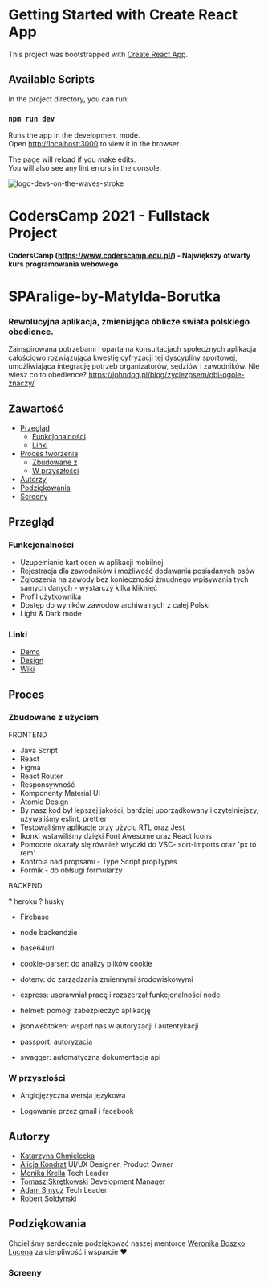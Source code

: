 # Getting Started with Create React App

This project was bootstrapped with
[Create React App](https://github.com/facebook/create-react-app).

## Available Scripts

In the project directory, you can run:

### `npm run dev`

Runs the app in the development mode.\
Open [http://localhost:3000](http://localhost:3000) to view it in the browser.

The page will reload if you make edits.\
You will also see any lint errors in the console.

![logo-devs-on-the-waves-stroke](https://user-images.githubusercontent.com/19845958/148255475-9f24bd68-7020-42e8-a0d7-c2ed885848e5.png)

# CodersCamp 2021 - Fullstack Project

**CodersCamp (https://www.coderscamp.edu.pl/) - Największy otwarty kurs
programowania webowego**

# SPAralige-by-Matylda-Borutka

### Rewolucyjna aplikacja, zmieniająca oblicze świata polskiego obedience.

Zainspirowana potrzebami i oparta na konsultacjach społecznych aplikacja
całościowo rozwiązująca kwestię cyfryzacji tej dyscypliny sportowej,
umożliwiająca integrację potrzeb organizatorów, sędziów i zawodników. Nie wiesz
co to obedience? https://johndog.pl/blog/zyciezpsem/obi-ogole-znaczy/

## Zawartość

- [Przegląd](#przegląd)
  - [Funkcjonalności](#funkcjonalności)
  - [Linki](#linki)
- [Proces tworzenia](#proces)
  - [Zbudowane z](#zbudowane-z-użyciem)
  - [W przyszłości](#w-przyszłości)
- [Autorzy](#autorzy)
- [Podziękowania](#podziękowania)
- [Screeny](#screeny)

## Przegląd

### Funkcjonalności

- Uzupełnianie kart ocen w aplikacji mobilnej
- Rejestracja dla zawodników i możliwość dodawania posiadanych psów
- Zgłoszenia na zawody bez konieczności żmudnego wpisywania tych samych danych -
  wystarczy kilka kliknięć
- Profil użytkownika
- Dostęp do wyników zawodów archiwalnych z całej Polski
- Light & Dark mode

### Linki

- [Demo](https://sparalige.web.app/)
- [Design](https://www.figma.com/file/60G2roW2LTZSytHhK4jx4c/SPAralige_rework?node-id=25%3A1121)
- [Wiki](https://github.com/CC2021-WBL/SPAralige-by-Matylda-Borutka/wiki)

## Proces

### Zbudowane z użyciem

FRONTEND

- Java Script
- React
- Figma
- React Router
- Responsywność
- Komponenty Material UI
- Atomic Design
- By nasz kod był lepszej jakości, bardziej uporządkowany i czytelniejszy,
  używaliśmy eslint, prettier
- Testowaliśmy aplikację przy użyciu RTL oraz Jest
- Ikonki wstawiliśmy dzięki Font Awesome oraz React Icons
- Pomocne okazały się również wtyczki do VSC- sort-imports oraz 'px to rem'
- Kontrola nad propsami - Type Script propTypes
- Formik - do obłsugi formularzy

BACKEND

? heroku
? husky
- Firebase
- node
  backendzie
- base64url
- cookie-parser: do analizy plików cookie
- dotenv: do zarządzania zmiennymi środowiskowymi
- express: usprawniał pracę i rozszerzał funkcjonalności node
- helmet: pomógł zabezpieczyć aplikację
- jsonwebtoken: wsparł nas w autoryzacji i autentykacji

- passport: autoryzacja
- swagger: automatyczna dokumentacja api

### W przyszłości

- Anglojęzyczna wersja językowa

- Logowanie przez gmail i facebook

## Autorzy

- [Katarzyna Chmielecka](https://github.com/KatarzynaChmielecka)
- [Alicja Kondrat](https://github.com/pierwszazlewej) UI/UX Designer, Product
  Owner
- [Monika Krella](https://github.com/MonikaKrella) Tech Leader
- [Tomasz Skrętkowski](https://github.com/n0macx) Development Manager
- [Adam Smycz](https://github.com/Smyku6) Tech Leader
- [Robert Soldynski](https://github.com/RobertS-ki)

## Podziękowania

Chcieliśmy serdecznie podziękować naszej mentorce
[Weronika Boszko Lucena](https://github.com/vieraboschkova) za cierpliwość i
wsparcie ♥

### Screeny


